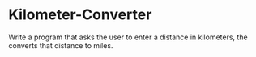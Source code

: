 # Kilometer-Converter
<p>Write a program that asks the user to enter a distance in kilometers, 
the converts that distance to miles.</p>
